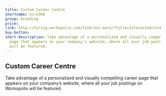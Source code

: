 ```yaml
---
title: Custom Career Centre
shortname: hire360
group: branding
price: 
link: http://hiring.workopolis.com/find-out-more/?title=Interested+in+Employer+Branding?&NetsuiteTitle=Custom+Career+Centre
buy-button: 
short-description: Take advantage of a personalized and visually compelling career
  page that appears on your company’s website, where all your job postings on Workopolis
  will be featured.
---
```


## Custom Career Centre

Take advantage of a personalized and visually compelling career page that appears on your company’s website, where all your job postings on Workopolis will be featured.
